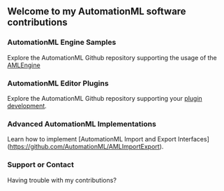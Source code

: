 ## Welcome to my AutomationML software contributions

### AutomationML Engine Samples

Explore the AutomationML Github repository supporting the usage of the [AMLEngine](https://github.com/AutomationML/AMLEngine2.1)

### AutomationML Editor Plugins

Explore the AutomationML Github repository supporting your [plugin development](https://github.com/AutomationML/AMLEditorPlugin).

### Advanced AutomationML Implementations

Learn how to implement [AutomationML Import and Export Interfaces] (https://github.com/AutomationML/AMLImportExport).

### Support or Contact

Having trouble with my contributions? 
